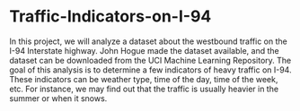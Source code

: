 # Traffic-Indicators-on-I-94
In this project, we will analyze a dataset about the westbound traffic on the I-94 Interstate highway. John Hogue made the dataset available, and the dataset can be downloaded from the UCI Machine Learning Repository.  The goal of this analysis is to determine a few indicators of heavy traffic on I-94. These indicators can be weather type, time of the day, time of the week, etc. For instance, we may find out that the traffic is usually heavier in the summer or when it snows.

